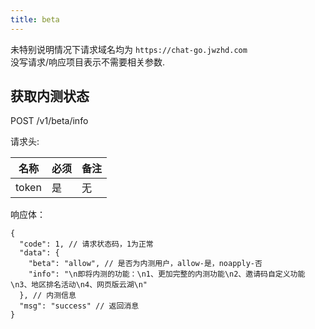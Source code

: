 ```yaml
---
title: beta
---
```


未特别说明情况下请求域名均为 `https://chat-go.jwzhd.com`  
没写请求/响应项目表示不需要相关参数.  

## 获取内测状态

POST /v1/beta/info

请求头:  

|名称|必须|备注|
|-----|-----|-----|
|token|是|无|

响应体：

```JSONC
{
  "code": 1, // 请求状态码，1为正常
  "data": {
    "beta": "allow", // 是否为内测用户，allow-是，noapply-否
    "info": "\n即将内测的功能：\n1、更加完整的内测功能\n2、邀请码自定义功能\n3、地区排名活动\n4、网页版云湖\n"
  }, // 内测信息
  "msg": "success" // 返回消息
}
```
